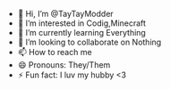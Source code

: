 - 👋 Hi, I’m @TayTayModder
- 👀 I’m interested in Codig,Minecraft
- 🌱 I’m currently learning Everything
- 💞️ I’m looking to collaborate on Nothing
- 📫 How to reach me 
- 😄 Pronouns: They/Them
- ⚡ Fun fact: I luv my hubby <3

<!---
TayTayModder/TayTayModder is a ✨ special ✨ repository because its `README.md` (this file) appears on your GitHub profile.
You can click the Preview link to take a look at your changes.
--->
